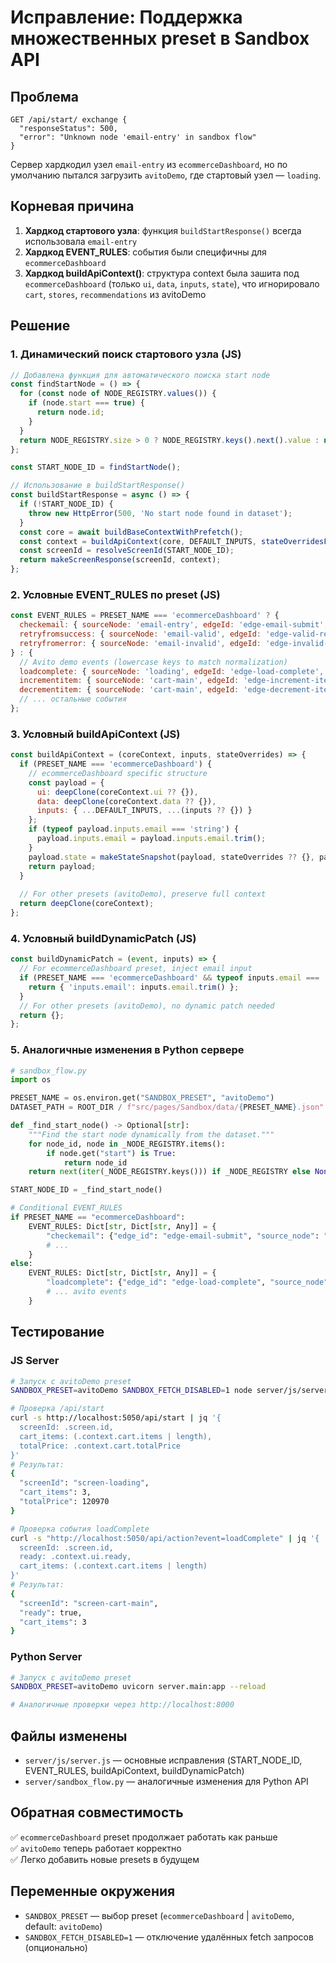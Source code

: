 # Исправление: Поддержка множественных preset в Sandbox API

## Проблема
```
GET /api/start/ exchange {
  "responseStatus": 500,
  "error": "Unknown node 'email-entry' in sandbox flow"
}
```

Сервер хардкодил узел `email-entry` из `ecommerceDashboard`, но по умолчанию пытался загрузить `avitoDemo`, где стартовый узел — `loading`.

## Корневая причина
1. **Хардкод стартового узла**: функция `buildStartResponse()` всегда использовала `email-entry`
2. **Хардкод EVENT_RULES**: события были специфичны для `ecommerceDashboard`
3. **Хардкод buildApiContext()**: структура context была зашита под `ecommerceDashboard` (только `ui`, `data`, `inputs`, `state`), что игнорировало `cart`, `stores`, `recommendations` из avitoDemo

## Решение

### 1. Динамический поиск стартового узла (JS)
```javascript
// Добавлена функция для автоматического поиска start node
const findStartNode = () => {
  for (const node of NODE_REGISTRY.values()) {
    if (node.start === true) {
      return node.id;
    }
  }
  return NODE_REGISTRY.size > 0 ? NODE_REGISTRY.keys().next().value : null;
};

const START_NODE_ID = findStartNode();

// Использование в buildStartResponse()
const buildStartResponse = async () => {
  if (!START_NODE_ID) {
    throw new HttpError(500, 'No start node found in dataset');
  }
  const core = await buildBaseContextWithPrefetch();
  const context = buildApiContext(core, DEFAULT_INPUTS, stateOverridesForNode(START_NODE_ID));
  const screenId = resolveScreenId(START_NODE_ID);
  return makeScreenResponse(screenId, context);
};
```

### 2. Условные EVENT_RULES по preset (JS)
```javascript
const EVENT_RULES = PRESET_NAME === 'ecommerceDashboard' ? {
  checkemail: { sourceNode: 'email-entry', edgeId: 'edge-email-submit', keepInputs: true },
  retryfromsuccess: { sourceNode: 'email-valid', edgeId: 'edge-valid-retry', keepInputs: false },
  retryfromerror: { sourceNode: 'email-invalid', edgeId: 'edge-invalid-retry', keepInputs: false }
} : {
  // Avito demo events (lowercase keys to match normalization)
  loadcomplete: { sourceNode: 'loading', edgeId: 'edge-load-complete', keepInputs: false },
  incrementitem: { sourceNode: 'cart-main', edgeId: 'edge-increment-item', keepInputs: true },
  decrementitem: { sourceNode: 'cart-main', edgeId: 'edge-decrement-item', keepInputs: true },
  // ... остальные события
};
```

### 3. Условный buildApiContext (JS)
```javascript
const buildApiContext = (coreContext, inputs, stateOverrides) => {
  if (PRESET_NAME === 'ecommerceDashboard') {
    // ecommerceDashboard specific structure
    const payload = {
      ui: deepClone(coreContext.ui ?? {}),
      data: deepClone(coreContext.data ?? {}),
      inputs: { ...DEFAULT_INPUTS, ...(inputs ?? {}) }
    };
    if (typeof payload.inputs.email === 'string') {
      payload.inputs.email = payload.inputs.email.trim();
    }
    payload.state = makeStateSnapshot(payload, stateOverrides ?? {}, payload.inputs);
    return payload;
  }
  
  // For other presets (avitoDemo), preserve full context
  return deepClone(coreContext);
};
```

### 4. Условный buildDynamicPatch (JS)
```javascript
const buildDynamicPatch = (event, inputs) => {
  // For ecommerceDashboard preset, inject email input
  if (PRESET_NAME === 'ecommerceDashboard' && typeof inputs.email === 'string') {
    return { 'inputs.email': inputs.email.trim() };
  }
  // For other presets (avitoDemo), no dynamic patch needed
  return {};
};
```

### 5. Аналогичные изменения в Python сервере
```python
# sandbox_flow.py
import os

PRESET_NAME = os.environ.get("SANDBOX_PRESET", "avitoDemo")
DATASET_PATH = ROOT_DIR / f"src/pages/Sandbox/data/{PRESET_NAME}.json"

def _find_start_node() -> Optional[str]:
    """Find the start node dynamically from the dataset."""
    for node_id, node in _NODE_REGISTRY.items():
        if node.get("start") is True:
            return node_id
    return next(iter(_NODE_REGISTRY.keys())) if _NODE_REGISTRY else None

START_NODE_ID = _find_start_node()

# Conditional EVENT_RULES
if PRESET_NAME == "ecommerceDashboard":
    EVENT_RULES: Dict[str, Dict[str, Any]] = {
        "checkemail": {"edge_id": "edge-email-submit", "source_node": "email-entry", ...},
        # ...
    }
else:
    EVENT_RULES: Dict[str, Dict[str, Any]] = {
        "loadcomplete": {"edge_id": "edge-load-complete", "source_node": "loading", ...},
        # ... avito events
    }
```

## Тестирование

### JS Server
```bash
# Запуск с avitoDemo preset
SANDBOX_PRESET=avitoDemo SANDBOX_FETCH_DISABLED=1 node server/js/server.js

# Проверка /api/start
curl -s http://localhost:5050/api/start | jq '{
  screenId: .screen.id, 
  cart_items: (.context.cart.items | length), 
  totalPrice: .context.cart.totalPrice
}'
# Результат:
{
  "screenId": "screen-loading",
  "cart_items": 3,
  "totalPrice": 120970
}

# Проверка события loadComplete
curl -s "http://localhost:5050/api/action?event=loadComplete" | jq '{
  screenId: .screen.id, 
  ready: .context.ui.ready, 
  cart_items: (.context.cart.items | length)
}'
# Результат:
{
  "screenId": "screen-cart-main",
  "ready": true,
  "cart_items": 3
}
```

### Python Server
```bash
# Запуск с avitoDemo preset
SANDBOX_PRESET=avitoDemo uvicorn server.main:app --reload

# Аналогичные проверки через http://localhost:8000
```

## Файлы изменены
- `server/js/server.js` — основные исправления (START_NODE_ID, EVENT_RULES, buildApiContext, buildDynamicPatch)
- `server/sandbox_flow.py` — аналогичные изменения для Python API

## Обратная совместимость
✅ `ecommerceDashboard` preset продолжает работать как раньше  
✅ `avitoDemo` теперь работает корректно  
✅ Легко добавить новые presets в будущем

## Переменные окружения
- `SANDBOX_PRESET` — выбор preset (`ecommerceDashboard` | `avitoDemo`, default: `avitoDemo`)
- `SANDBOX_FETCH_DISABLED=1` — отключение удалённых fetch запросов (опционально)
